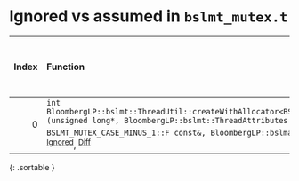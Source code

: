 # Ignored vs assumed in `bslmt_mutex.t`

<script src="../sorttable.js"></script>

|   Index | Function                                                                                                                                                                                                                                                                                                                         |   Difference in number of lines |   Function size difference in bytes |   Number of lines in assumed build | Number of bytes in assumed build   |   Number of lines in ignored build | Number of bytes in ignored build   |
|--------:|:---------------------------------------------------------------------------------------------------------------------------------------------------------------------------------------------------------------------------------------------------------------------------------------------------------------------------------|--------------------------------:|------------------------------------:|-----------------------------------:|:-----------------------------------|-----------------------------------:|:-----------------------------------|
|       0 | `int BloombergLP::bslmt::ThreadUtil::createWithAllocator<BSLMT_MUTEX_CASE_MINUS_1::F>(unsigned long*, BloombergLP::bslmt::ThreadAttributes const&, BSLMT_MUTEX_CASE_MINUS_1::F const&, BloombergLP::bslma::Allocator*)` <sup>[Assumed](0.assume.s.txt)</sup>, <sup>[Ignored](0.none.s.txt)</sup>, <sup>[Diff](0.diff.html)</sup> |                              -8 |                                 -32 |                                320 | 4,215,952                          |                                352 | 4,215,952                          |
{: .sortable }
